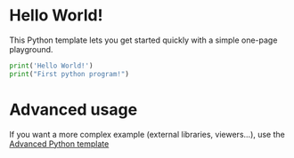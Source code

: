 # Hello World!

This Python template lets you get started quickly with a simple one-page playground.

```python runnable
print('Hello World!')
print("First python program!")
```

# Advanced usage

If you want a more complex example (external libraries, viewers...), use the [Advanced Python template](https://tech.io/select-repo/429)
